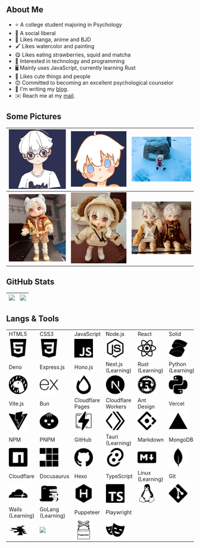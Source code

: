 ## About Me

- ⭐ A college student majoring in Psychology
- 🫡 A social liberal
- 📖 Likes manga, anime and BJD
- 🖌️ Likes watercolor and painting
- 😋 Likes eating strawberries, squid and matcha
- 🧠 Interested in technology and programming
- 🖥️ Mainly uses JavaScript, currently learning Rust
- 🥰 Likes cute things and people
- 😊 Committed to becoming an excellent psychological counselor
- 📖 I'm writing my [blog](https://blog.leafyee.xyz).
- ✉️ Reach me at my [mail](mailto://xiaoyezi@leafyee.xyz).

## Some Pictures

| ![](photos/6.jpg) | ![](photos/5.jpg) | ![](photos/4.jpg) |
| :--------: | :--------: | :--------: |
| ![](photos/3.jpg) | ![](photos/2.jpg) | ![](photos/1.jpg) |

## GitHub Stats

|![](https://o0-0o.vercel.app/api?username=LeafYeeXYZ&show_icons=true&rank_icon=github&show=reviews,discussions_started,discussions_answered,prs_merged,prs_merged_percentage)|![](https://o0-0o.vercel.app/api/top-langs/?username=LeafYeeXYZ&size_weight=0.5&count_weight=0.5&langs_count=5)|
|:---:|:---:|

## Langs & Tools
<table class="skills">
  <tr>
    <td>HTML5</td>
    <td>CSS3</td>
    <td>JavaScript</td>
    <td>Node.js</td>
    <td>React</td>
    <td>Solid</td>
  </tr>
  <tr>
    <td><img src="icons/html5.svg" width="50px"></td>
    <td><img src="icons/css3.svg" width="50px"></td>
    <td><img src="icons/javascript.svg" width="50px"></td>
    <td><img src="icons/nodedotjs.svg" width="50px"></td>
    <td><img src="icons/react.svg" width="50px"></td>
    <td><img src="icons/solid.svg" width="50px"></td>
  </tr>
  <tr>
    <td>Deno</td>
    <td>Express.js</td>
    <td>Hono.js</td>
    <td>Next.js<br>(Learning)</td>
    <td>Rust<br>(Learning)</td>
    <td>Python<br>(Learning)</td>
  </tr>
  <tr>
    <td><img src="icons/deno.svg" width="50px"></td>
    <td><img src="icons/express.svg" width="50px"></td>
    <td><img src="icons/hono.svg" width="50px"></td>
    <td><img src="icons/nextdotjs.svg" width="50px"></td>
    <td><img src="icons/rust.svg" width="50px"></td>
    <td><img src="icons/python.svg" width="50px"></td>
  </tr>
  <tr>
    <td>Vite.js</td>
    <td>Bun</td>
    <td>Cloudflare Pages</td>
    <td>Cloudflare Workers</td>
    <td>Ant Design</td>
    <td>Vercel</td>
  </tr>
  <tr>
    <td><img src="icons/vite.svg" width="50px"></td>
    <td><img src="icons/bun.svg" width="50px"></td>
    <td><img src="icons/cloudflarepages.svg" width="50px"></td>
    <td><img src="icons/cloudflareworkers.svg" width="50px"></td>
    <td><img src="icons/antdesign.svg" width="50px"></td>
    <td><img src="icons/vercel.svg" width="50px"></td>
  </tr>
  <tr>
    <td>NPM</td>
    <td>PNPM</td>
    <td>GitHub</td>
    <td>Tauri<br>(Learning)</td>
    <td>Markdown</td>
    <td>MongoDB</td>
  </tr>
  <tr>
    <td><img src="icons/npm.svg" width="50px"></td>
    <td><img src="icons/pnpm.svg" width="50px"></td>
    <td><img src="icons/github.svg" width="50px"></td>
    <td><img src="icons/tauri.svg" width="50px"></td>
    <td><img src="icons/markdown.svg" width="50px"></td>
    <td><img src="icons/mongodb.svg" width="50px"></td>
  </tr>
  <tr>
    <td>Cloudflare</td>
    <td>Docusaurus</td>
    <td>Hexo</td>
    <td>TypeScript</td>
    <td>Linux<br>(Learning)</td>
    <td>Git</td>
  </tr>
  <tr>
    <td><img src="icons/cloudflare.svg" width="50px"></td>
    <td><img src="icons/docusaurus.svg" width="50px"></td>
    <td><img src="icons/hexo.svg" width="50px"></td>
    <td><img src="icons/typescript.svg" width="50px"></td>
    <td><img src="icons/linux.svg" width="50px"></td>
    <td><img src="icons/git.svg" width="50px"></td>
  </tr>
  <tr>
    <td>Wails<br>(Learning)</td>
    <td>GoLang<br>(Learning)</td>
    <td>Puppeteer</td>
    <td>Playwright</td>
  </tr>
  <tr>
    <td><img src="icons/wails.svg" width="50px"></td>
    <td><img src="icons/golang.svg" width="50px"></td>
    <td><img src="icons/puppeteer.svg" width="50px"></td>
    <td><img src="icons/playwright.svg" width="50px"></td>
  </tr>
</table>

